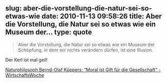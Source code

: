 slug: aber-die-vorstellung-die-natur-sei-so-etwas-wie
date: 2010-11-13 09:58:26
title: Aber die Vorstellung, die Natur sei so etwas wie ein Museum der...
type: quote
---

> Aber die Vorstellung, die Natur sei so etwas wie ein Museum der Schöpfung, in dem wir nichts verändern dürfen, ist eine Illusion.

Der Kerl ist mal geil!

 [Naturphilosoph Bernd-Olaf Küppers: “Moral ist Gift für die Gesellschaft” - WirtschaftsWoche](http://www.wiwo.de/technik-wissen/moral-ist-gift-fuer-die-gesellschaft-446603/2/)
